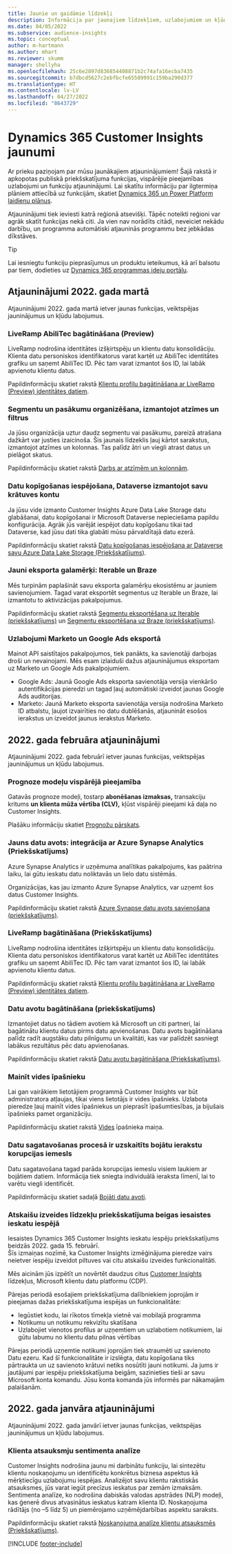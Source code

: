 ```yaml
---
title: Jaunie un gaidāmie līdzekļi
description: Informācija par jaunajiem līdzekļiem, uzlabojumiem un kļūdu labojumiem.
ms.date: 04/05/2022
ms.subservice: audience-insights
ms.topic: conceptual
author: m-hartmann
ms.author: mhart
ms.reviewer: skumm
manager: shellyha
ms.openlocfilehash: 25c6e2897d836854408871b2c74afa16ecba7435
ms.sourcegitcommit: b7dbcd5627c2ebfbcfe65589991c159ba290d377
ms.translationtype: HT
ms.contentlocale: lv-LV
ms.lasthandoff: 04/27/2022
ms.locfileid: "8643729"
---
```

# <a name="whats-new-in-dynamics-365-customer-insights"></a>Dynamics 365 Customer Insights jaunumi

Ar prieku paziņojam par mūsu jaunākajiem atjauninājumiem! Šajā rakstā ir apkopotas publiskā priekšskatījuma funkcijas, vispārējie pieejamības uzlabojumi un funkciju atjauninājumi. Lai skatītu informāciju par ilgtermiņa plāniem attiecībā uz funkcijām, skatiet [Dynamics 365 un Power Platform laidienu plānus](/dynamics365/release-plans/).

Atjauninājumi tiek ieviesti katrā reģionā atsevišķi. Tāpēc noteikti reģioni var agrāk skatīt funkcijas nekā citi. Ja vien nav norādīts citādi, neveiciet nekādu darbību, un programma automātiski atjauninās programmu bez jebkādas dīkstāves.

> [!TIP]
> Lai iesniegtu funkciju pieprasījumus un produktu ieteikumus, kā arī balsotu par tiem, dodieties uz [Dynamics 365 programmas ideju portālu](https://experience.dynamics.com/ideas/categories/?forum=79a8c474-4e35-e911-a971-000d3a4f3343&forumName=Dynamics%20365%20Customer%20Insights).


## <a name="march-2022-updates"></a>Atjauninājumi 2022. gada martā

Atjauninājumi 2022. gada martā ietver jaunas funkcijas, veiktspējas jauninājumus un kļūdu labojumus.

### <a name="liveramp-abilitec-enrichment-preview"></a>LiveRamp AbiliTec bagātināšana (Preview)

LiveRamp nodrošina identitātes izšķirtspēju un klientu datu konsolidāciju. Klienta datu personiskos identifikatorus varat kartēt uz AbiliTec identitātes grafiku un saņemt AbiliTec ID. Pēc tam varat izmantot šos ID, lai labāk apvienotu klientu datus.

Papildinformāciju skatiet rakstā [Klientu profilu bagātināšana ar LiveRamp (Preview) identitātes datiem](enrichment-liveramp.md).

### <a name="organize-segments-and-measures-with-tags-and-filters"></a>Segmentu un pasākumu organizēšana, izmantojot atzīmes un filtrus
Ja jūsu organizācija uztur daudz segmentu vai pasākumu, pareizā atrašana dažkārt var justies izaicinoša. Šis jaunais līdzeklis ļauj kārtot sarakstus, izmantojot atzīmes un kolonnas. Tas palīdz ātri un viegli atrast datus un pielāgot skatus.

Papildinformāciju skatiet rakstā [Darbs ar atzīmēm un kolonnām](work-with-tags-columns.md).

### <a name="enable-data-sharing-with-dataverse-when-using-your-own-storage-account"></a>Datu kopīgošanas iespējošana, Dataverse izmantojot savu krātuves kontu

Ja jūsu vide izmanto Customer Insights Azure Data Lake Storage datu glabāšanai, datu kopīgošanai ir Microsoft Dataverse nepieciešama papildu konfigurācija.
Agrāk jūs varējāt iespējot datu kopīgošanu tikai tad Dataverse, kad jūsu dati tika glabāti mūsu pārvaldītajā datu ezerā. 

Papildinformāciju skatiet rakstā [Datu kopīgošanas iespējošana ar Dataverse savu Azure Data Lake Storage (Priekšskatījums)](manage-environments.md#enable-data-sharing-with-dataverse-from-your-own-azure-data-lake-storage-preview).

### <a name="new-export-destinations-iterable-and-braze"></a>Jauni eksporta galamērķi: Iterable un Braze

Mēs turpinām paplašināt savu eksporta galamērķu ekosistēmu ar jauniem savienojumiem. Tagad varat eksportēt segmentus uz Iterable un Braze, lai izmantotu to aktivizācijas pakalpojumus.

Papildinformāciju skatiet rakstā [Segmentu eksportēšana uz Iterable (priekšskatījums)](export-iterable.md) un [Segmentu eksportēšana uz Braze (priekšskatījums)](export-braze.md).

### <a name="improvements-to-marketo-and-google-ads-export"></a>Uzlabojumi Marketo un Google Ads eksportā

Mainot API saistītajos pakalpojumos, tiek panākts, ka savienotāji darbojas droši un nevainojami. Mēs esam izlaiduši dažus atjauninājumus eksportam uz Marketo un Google Ads pakalpojumiem.

- Google Ads: Jaunā Google Ads eksporta savienotāja versija vienkāršo autentifikācijas pieredzi un tagad ļauj automātiski izveidot jaunas Google Ads auditorijas. 
- Marketo: Jaunā Marketo eksporta savienotāja versija nodrošina Marketo ID atbalstu, ļaujot izvairīties no datu dublēšanās, atjaunināt esošos ierakstus un izveidot jaunus ierakstus Marketo. 


## <a name="february-2022-updates"></a>2022. gada februāra atjauninājumi

Atjauninājumi 2022. gada februārī ietver jaunas funkcijas, veiktspējas jauninājumus un kļūdu labojumus.

### <a name="general-availability-for-prediction-models"></a>Prognoze modeļu vispārējā pieejamība

Gatavās prognoze modeļi, tostarp **abonēšanas izmaksas,** transakciju kritums **un** **klienta mūža vērtība (CLV),** kļūst vispārēji pieejami kā daļa no Customer Insights. 

Plašāku informāciju skatiet [Prognožu pārskats](predictions-overview.md).

### <a name="new-data-source-integration-with-azure-synapse-analytics-preview"></a>Jauns datu avots: integrācija ar Azure Synapse Analytics (Priekšskatījums)

Azure Synapse Analytics ir uzņēmuma analītikas pakalpojums, kas paātrina laiku, lai gūtu ieskatu datu noliktavās un lielo datu sistēmās.

Organizācijas, kas jau izmanto Azure Synapse Analytics, var uzņemt šos datus Customer Insights. 

Papildinformāciju skatiet rakstā [Azure Synapse datu avots savienošana (priekšskatījums)](connect-synapse.md).

### <a name="liveramp-enrichment-preview"></a>LiveRamp bagātināšana (Priekšskatījums)

LiveRamp nodrošina identitātes izšķirtspēju un klientu datu konsolidāciju. Klienta datu personiskos identifikatorus varat kartēt uz AbiliTec identitātes grafiku un saņemt AbiliTec ID. Pēc tam varat izmantot šos ID, lai labāk apvienotu klientu datus.

Papildinformāciju skatiet rakstā [Klientu profilu bagātināšana ar LiveRamp (Preview) identitātes datiem](enrichment-liveramp.md).

### <a name="enrichment-for-data-sources-preview"></a>Datu avotu bagātināšana (priekšskatījums)

Izmantojiet datus no tādiem avotiem kā Microsoft un citi partneri, lai bagātinātu klientu datus pirms datu apvienošanas. Datu avots bagātināšana palīdz radīt augstāku datu pilnīgumu un kvalitāti, kas var palīdzēt sasniegt labākus rezultātus pēc datu apvienošanas.

Papildinformāciju skatiet rakstā [Datu avotu bagātināšana (Priekšskatījums)](data-sources-enrichment.md).

### <a name="change-owner-of-environment"></a>Mainīt vides īpašnieku

Lai gan vairākiem lietotājiem programmā Customer Insights var būt administratora atļaujas, tikai viens lietotājs ir vides īpašnieks. Uzlabota pieredze ļauj mainīt vides īpašniekus un pieprasīt īpašumtiesības, ja bijušais īpašnieks pamet organizāciju. 

Papildinformāciju skatiet rakstā [Vides](manage-environments.md#change-the-owner-of-an-environment) īpašnieka maiņa.

### <a name="data-preparation-process-lists-corruption-reason-for-corrupted-records"></a>Datu sagatavošanas procesā ir uzskaitīts bojātu ierakstu korupcijas iemesls

Datu sagatavošana tagad parāda korupcijas iemeslu visiem laukiem ar bojātiem datiem. Informācija tiek sniegta individuālā ieraksta līmenī, lai to varētu viegli identificēt. 

Papildinformāciju skatiet sadaļā [Bojāti datu avoti](entities.md#corrupted-data-sources).

### <a name="end-of-preview-for-reporting-features-in-the-engagement-insights-capability"></a>Atskaišu izveides līdzekļu priekšskatījuma beigas iesaistes ieskatu iespējā

Iesaistes Dynamics 365 Customer Insights ieskatu iespēju priekšskatījums beidzās 2022. gada 15. februārī.  
Šīs izmaiņas nozīmē, ka Customer Insights izmēģinājuma pieredze vairs neietver iespēju izveidot piltuves vai citu atskaišu izveides funkcionalitāti.

Mēs aicinām jūs izpētīt un novērtēt daudzus citus [Customer Insights](https://dynamics.microsoft.com/ai/customer-insights/) līdzekļus, Microsoft klientu datu platformu (CDP).    
 
Pārejas periodā esošajiem priekšskatījuma dalībniekiem joprojām ir pieejamas dažas priekšskatījuma iespējas un funkcionalitāte:

- Iegūstiet kodu, lai rīkotos tīmekļa vietnē vai mobilajā programma 
- Notikumu un notikumu rekvizītu skatīšana 
- Uzlabojiet vienotos profilus ar uzņemtiem un uzlabotiem notikumiem, lai gūtu labumu no klientu datu pilnas vērtības
  
Pārejas periodā uzņemtie notikumi joprojām tiek straumēti uz savienoto Datu ezeru. Kad šī funkcionalitāte ir izslēgta, datu kopīgošana tiks pārtraukta un uz savienoto krātuvi netiks nosūtīti jauni notikumi.
Ja jums ir jautājumi par iespēju priekšskatījuma beigām, sazinieties tieši ar savu Microsoft konta komandu. Jūsu konta komanda jūs informēs par nākamajām palaišanām. 

## <a name="january-2022-updates"></a>2022. gada janvāra atjauninājumi

Atjauninājumi 2022. gada janvārī ietver jaunas funkcijas, veiktspējas jauninājumus un kļūdu labojumus.

### <a name="sentiment-analysis-of-your-customers-feedback"></a>Klienta atsauksmju sentimenta analīze

Customer Insights nodrošina jaunu mi darbinātu funkciju, lai sintezētu klientu noskaņojumu un identificētu konkrētus biznesa aspektus kā mērķtiecīgu uzlabojumu iespējas. Analizējot savu klientu rakstiskās atsauksmes, jūs varat iegūt precīzus ieskatus par zemām izmaksām. Sentimenta analīze, ko nodrošina dabiskās valodas apstrādes (NLP) modeļi, kas ģenerē divus atvasinātus ieskatus katram klienta ID. Noskaņojuma rādītājs (no –5 līdz 5) un piemērojamo uzņēmējdarbības aspektu saraksts. 

Papildinformāciju skatiet rakstā [Noskaņojuma analīze klientu atsauksmēs (Priekšskatījums)](sentiment-analysis.md).


[!INCLUDE [footer-include](includes/footer-banner.md)]